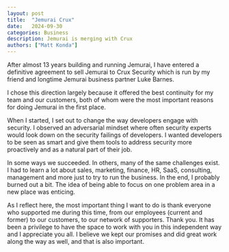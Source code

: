 ```yaml
---
layout: post
title:  "Jemurai Crux"
date:   2024-09-30
categories: Business
description: Jemurai is merging with Crux
authors: ["Matt Konda"]
---
```


After almost 13 years building and running Jemurai, I have entered a
definitive agreement to sell Jemurai to Crux Security which is run
by my friend and longtime Jemurai business partner Luke Barnes.

I chose this direction largely because it offered the best
continuity for my team and our customers, both of whom were the
most important reasons for doing Jemurai in the first place.

When I started, I set out to change the way developers engage with
security. I observed an adversarial mindset where often security
experts would look down on the security failings of developers.
I wanted developers to be seen as smart and give them tools to
address security more proactively and as a natural part of their
job.

In some ways we succeeded. In others, many of the same challenges
exist. I had to learn a lot about sales, marketing, finance, HR,
SaaS, consulting, management and more just to try to run the
business. In the end, I probably burned out a bit. The idea of
being able to focus on one problem area in a new place was
enticing.

As I reflect here, the most important thing I want to do is thank
everyone who supported me during this time, from our employees
(current and former) to our customers, to our network of supporters.
Thank you. It has been a privilege to have the space to work with
you in this independent way and I appreciate you all. I believe
we kept our promises and did great work along the way as well,
and that is also important.
